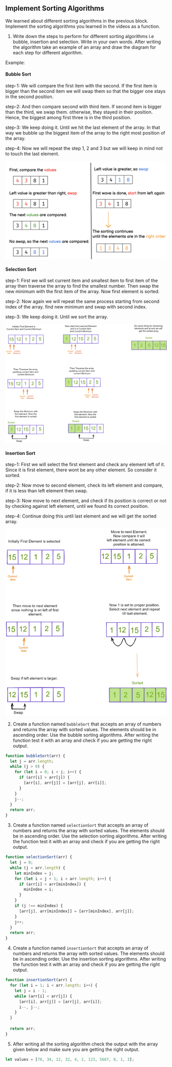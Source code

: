 ## Implement Sorting Algorithms

We learned about different sorting algorithms in the previous block. Implement the sorting algorithms you learned in the videos as a function.

1. Write down the steps to perform for different sorting algorithms i.e bubble, insertion and selection. Write in your own words. After writing the algorithm take an example of an array and draw the diagram for each step for different algorithm.

Example:

#### Bubble Sort

step-1: We will compare the first item with the second. If the first item is bigger than the second item we will swap them so that the bigger one stays in the second position.

step-2: And then compare second with third item. If second item is bigger than the third, we swap them. otherwise, they stayed in their position. Hence, the biggest among first three is in the third position.

step-3: We keep doing it. Until we hit the last element of the array. In that way we bubble up the biggest item of the array to the right most position of the array.

step-4: Now we will repeat the step 1, 2 and 3 but we will keep in mind not to touch the last element.

![Bubble Sort Example](../assets/bubble.png)

<!-- You answer -->

#### Selection Sort

step-1: First we will set current item and smallest item to first item of the array then traverse the array to find the smallest number. Then swap the new minimum with the first item of the array. Now first element is sorted.

step-2: Now again we will repeat the same process starting from second index of the array. find new minimum and swap with second index.

step-3: We keep doing it. Until we sort the array.

![Selection Sort Example](../assets/selection.png)

#### Insertion Sort

step-1: First we will select the first element and check any element left of it. Since it is first element, there wont be any other element. So consider it sorted.

step-2: Now move to second element, check its left element and compare, if it is less than left element then swap.

step-3: Now move to next element, and check if its position is correct or not by checking against left element, until we found its correct position.

step-4: Continue doing this until last element and we will get the sorted array.

![Insertion Sort Example](../assets/insertion.png)

2. Create a function named `bubbleSort` that accepts an array of numbers and returns the array with sorted values. The elements should be in ascending order. Use the bubble sorting algorithms. After writing the function test it with an array and check if you are getting the right output.

```js
function bubbleSort(arr) {
  let j = arr.length;
  while (j > 0) {
    for (let i = 0; i < j; i++) {
      if (arr[i] > arr[j]) {
        [arr[i], arr[j]] = [arr[j], arr[i]];
      }
    }
    j--;
  }
  return arr;
}
```

3. Create a function named `selectionSort` that accepts an array of numbers and returns the array with sorted values. The elements should be in ascending order. Use the selection sorting algorithms. After writing the function test it with an array and check if you are getting the right output.

```js
function selectionSort(arr) {
  let j = 0;
  while (j < arr.length) {
    let minIndex = j;
    for (let i = j + 1; i < arr.length; i++) {
      if (arr[i] < arr[minIndex]) {
        minIndex = i;
      }
    }
    if (j !== minIndex) {
      [arr[j], arr[minIndex]] = [arr[minIndex], arr[j]];
    }
    j++;
  }
  return arr;
}
```

4. Create a function named `insertionSort` that accepts an array of numbers and returns the array with sorted values. The elements should be in ascending order. Use the insertion sorting algorithms. After writing the function test it with an array and check if you are getting the right output.

```js
function insertionSort(arr) {
  for (let i = 1; i < arr.length; i++) {
    let j = i - 1;
    while (arr[i] < arr[j]) {
      [arr[i], arr[j]] = [arr[j], arr[i]];
      i--, j--;
    }
  }

  return arr;
}
```

5. After writing all the sorting algorithm check the output with the array given below and make sure you are getting the right output.

```js
let values = [76, 34, 12, 32, 4, 2, 123, 5667, 8, 1, 3];
```
